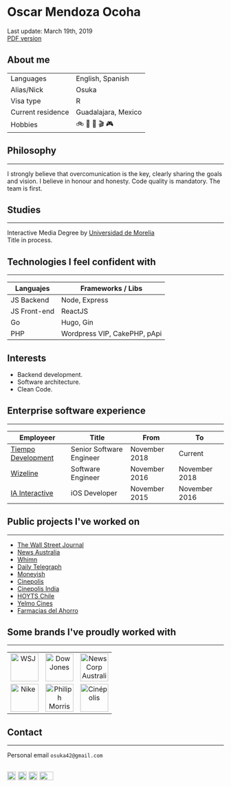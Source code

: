 
# Oscar Mendoza Ocoha
Last update: March 19th, 2019  
[PDF version](https://github.com/Osuka42g/oscar-cv/blob/master/OscarMendozaOchoa-CV.pdf)

## About me
| | |
|-|-|
| Languages | English, Spanish |
| Alias/Nick | Osuka |
| Visa type | R |
| Current residence | Guadalajara, Mexico |
| Hobbies | 🚲 🏃‍ 🎲 🎬 🎮 |

## Philosophy
---
I strongly believe that overcomunication is the key, clearly sharing the goals and vision. I believe in honour and honesty. Code quality is mandatory. The team is first.

## Studies
---
Interactive Media Degree by [Universidad de Morelia](https://www.udemorelia.edu.mx/)  
Title in process.

## Technologies I feel confident with
---
| Languajes | Frameworks / Libs|
| - | - |
| JS Backend | Node, Express  |
| JS Front-end | ReactJS  |
| Go | Hugo, Gin |
| PHP | Wordpress VIP, CakePHP, pApi |

## Interests
- Backend development.
- Software architecture.
- Clean Code.

## Enterprise software experience
---
| Employeer | Title | From | To |
|-|-|-|-|
| [Tiempo Development](https://www.tiempodev.com) | Senior Software Engineer | November 2018 | Current |
| [Wizeline](https://wizeline.com) | Software Engineer | November 2016 | November 2018 |
| [IA Interactive](https://ia.com.mx) | iOS Developer | November 2015 | November 2016 |

## Public projects I've worked on
---
- [The Wall Street Journal](store.wsj.com)
- [News Australia](https://www.news.com.au/)
- [Whimn](https://www.whimn.com.au/)
- [Daily Telegraph](https://www.dailytelegraph.com.au/)
- [Moneyish](https://moneyish.com/)
- [Cinepolis](https://itunes.apple.com/us/app/cin%C3%A9polis/id352134875?mt=8)
- [Cinepolis India](https://itunes.apple.com/in/app/cin%C3%A9polis-india/id491330571?mt=8)
- [HOYTS Chile](https://itunes.apple.com/us/app/cinehoyts-chile/id1129055346?mt=8)
- [Yelmo Cines](https://itunes.apple.com/us/app/yelmo-cines-app/id777513664?mt=8)
- [Farmacias del Ahorro](https://itunes.apple.com/gt/app/farmacias-del-ahorro/id474207034?mt=8)


## Some brands I've proudly worked with
---
| | | |
|:-:|:-:|:-:|
|<img src="https://is3-ssl.mzstatic.com/image/thumb/Purple124/v4/47/13/ec/4713ec6a-bd0e-0f0f-1389-82da5bfaecfc/AppIcon-0-1x_U007emarketing-0-0-85-220-0-7.png/230x0w.jpg" height="65" alt="WSJ">|<img src="https://talkingbiznews.com/wp-content/uploads/2016/07/Screen-Shot-2016-07-12-at-6.20.56-PM-768x193.png" height="65" alt="Dow Jones">|<img src="https://www.newscorpaustralia.com/wp-content/uploads/2018/07/NCA-Stacked-Wide-Version-for-website.jpg" height="65" alt="NewsCorp Australia">|
|<img src="https://upload.wikimedia.org/wikipedia/commons/a/a6/Logo_NIKE.svg" height="65" alt="Nike">|<img src="https://4vector.com/i/free-vector-philip-morris-logo_090390_Philip_Morris_logo.png" height="65" alt="Philiph Morris">|<img src="https://upload.wikimedia.org/wikipedia/commons/thumb/5/53/Cin%C3%A9polis_logo.svg/1598px-Cin%C3%A9polis_logo.svg.png" height="65" alt="Cinépolis">|


## Contact
---
Personal email `osuka42@gmail.com`  

<a href="https://github.com/Osuka42g"><img src= "https://camo.githubusercontent.com/7710b43d0476b6f6d4b4b2865e35c108f69991f3/68747470733a2f2f7777772e69636f6e66696e6465722e636f6d2f646174612f69636f6e732f6f637469636f6e732f313032342f6d61726b2d6769746875622d3235362e706e67" alt="Github" width="20" height="20"/></a> <a href="https://www.linkedin.com/in/oscarmendozaochoa/"><img src="https://upload.wikimedia.org/wikipedia/commons/c/ca/LinkedIn_logo_initials.png" alt="Linkedin" width="20" height="20"/></a> <a href="https://twitter.com/Osuka42"><img src="https://www.shareicon.net/data/16x16/2015/09/11/99281_square_256x256.png" alt="Twitter" width="20" height="20"/></a> <a href="https://dev.to/osuka42"><img src="https://camo.githubusercontent.com/8bbe5211f98dc9849521a6f1fcc332df0d8c2bbf/68747470733a2f2f74686570726163746963616c6465762e73332e616d617a6f6e6177732e636f6d2f692f64336f356c397969716676317a3234636e3179702e706e67" alt="DevTo" width="32" height="20"/></a> 
---
